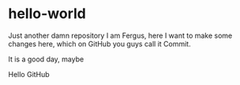 # hello-world
Just another damn repository
I am Fergus, here I want to make some changes here, which on GitHub you guys call it Commit. 

It is a good day, maybe

Hello GitHub
